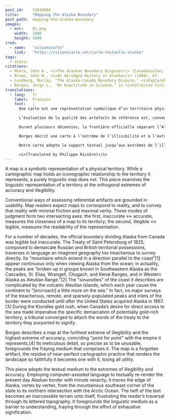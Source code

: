 ```yaml
---
post_id:    Y2019004
title:      "Mapping the Alaska Boundary"
post_path:  mapping-the-alaska-boundary
images:
  - ext:    01.png
    width:  2400
    height: 3600
cred:
  - name:   "visionscarto"
    link:   "https://visionscarto.net/carte-textuelle-alaska"
tags:
  - static
citations:
  - Munro, John A., <i>The Alaskan Boundary Dispute</i> (Canada&colon; The Copp Clark Publishing Company, 1970), 9.
  - Brown, John W., <i>An Abridged History of Alaska</i> (1909), 67. 
  - Lundberg, Murray, "The Alaska-Canada Boundary Dispute," <i>ExploreNorth</i>, accessed March 2020, <a href="http://www.explorenorth.com/library/history/alaska-canada-boundary_dispute.html" target="_blank">http://www.explorenorth.com/library/history/alaska-canada-boundary_dispute.html</a>.
  - Borges, Jorge L., "On Exactitude in Science," in <i>Collected Fictions</i>, trans. Andrew Hurley (1999).
translations:
  - lang:   fr
    label:  Français
    text:   |
      Une carte est une représentation symbolique d’un territoire physique. Si la « carte cartographique » représente un territoire au moyen d’une relation iconographique, ce n’est pas le cas d’une carte comme celle présentée ci-dessus. Purement textuelle, cette carte interroge la représentation linguistique d’un territoire aux extrêmes orthogonaux de la précision et de l’illisibilité.<br/><br/>

      L’évaluation de la qualité des artefacts de référence est, conventionnellement, fondée sur la facilité d’utilisation. La personne qui va employer une carte s’attend à ce qu’elle corresponde à la réalité, et à ce qu’elle transmette cette réalité avec un minimum de friction et un maximum de vérité. Ces modes de jugement forment deux axes orthogonaux : le premier, imprécis ↔ précis, mesure la proximité d’une carte avec son territoire ; le second, illisible ↔ lisible, mesure la lisibilité de la représentation.<br/><br/>

      Durant plusieurs décennies, la frontière officielle séparant l’Alaska du Canada était lisible mais inexacte. Le traité de Saint-Pétersbourg de 1825, qui délimite les possessions territoriales russes et britanniques, traverse en langage une géographie imaginaire trop traître pour être arpentée directement. De fait, « ses montagnes qui s’étendent dans une direction parallèle à la côte », décrites par John Munro,[1] n’apparaissent continues que lorsque l’on observe l’Alaska depuis l’océan. En réalité, les sommets sont, comme le précise John Brown, « répartis en groupes connus dans le sud-est de l’Alaska sous le nom de Cascades, St. Elias, Wrangell, Chugach et Montagnes Kenai, et dans l’ouest de l’Alaska sous le nom de Chaîne aléoutienne ».[2] Les « sinuosités » de la côte qu’il décrit sont compliquées par les îles Aléoutiennes, qui chaque année font que le continent « empiète un peu plus sur la mer ». En fait, aucun relevé systématique des pics et des bras de mer —traîtres, éloignés et peu peuplés— de la côte n’avait été effectué avant l’achat de l’Alaska par les États-Unis à l’empire russe en 1867.[3] Pendant la ruée vers l’or du Klondike, lorsque la volonté du Canada d’avoir un accès direct à la mer a rendu impérative la démarcation spécifique d’un territoire potentiellement riche en or, il a fallu réunir un tribunal pour relier les mots inscrits dans le traité de 1825 au territoire qu’ils étaient censés délimiter.<br/><br/>

      Borges décrit une carte à l’extrême de l’illisibilité et à l’extrême de la précision, coïncidant « point par point » avec l’empire qu’elle représente.[4] Son détail minutieux, si précis qu’il en devient inutilisable, met en avant le support évanescent qui le compose. La carte est un artefact oublié, le résidu d’une pratique cartographique quasi parfaite qui rend le paysage si fidèlement qu’elle ne fait plus qu’un avec lui, perdant ainsi toute utilité.<br/><br/>

      Notre carte adopte le support textuel jusqu’aux extrêmes de l’illisibilité et de la précision. Utilisant un langage généré par ordinateur pour restituer en phrases l’actuelle frontière de l’Alaska avec une minutieuse véracité, elle retrace le bord de l’Alaska, nœud par nœud, depuis le coin montagneux du sud-est de l’État jusqu’à son intersection nord avec l’océan Arctique. Le poids du texte en fait un terrain inaccessible en soi, frustrant la lectrice ou le lecteur dans son parcours à travers sa topo-typo-graphie. La carte présente le médium linguistique comme une barrière à la compréhension, qui se délite dans un effort d’épuisement de la signification.<br><br/>

      <i>(Translated by Philippe Rivière)</i>
---
```

A map is a symbolic representation of a physical territory. While a cartographic map holds an iconographic relationship to the territory it represents, a purely linguistic map does not. This piece examines the linguistic representation of a territory at the orthogonal extremes of accuracy and illegibility.

Conventional ways of assessing referential artifacts are grounded in usability. Map readers expect maps to correspond to reality, and to convey that reality with minimal friction and maximal verity. These modes of judgment form two intersecting axes: the first, inaccurate ↔ accurate, measures the closeness of a map to its territory; the second, illegible ↔ legible, measures the readability of the representation. 

For a number of decades, the official boundary dividing Alaska from Canada was legible but inaccurate. The Treaty of Saint Petersburg of 1825, composed to demarcate Russian and British territorial possessions, traverses in language an imagined geography too treacherous to survey directly. Its "mountains which extend in a direction parallel to the coast"[1] appear continuous only when viewing Alaska from the ocean; in actuality, the peaks are "broken up in groups known in Southeastern Alaska as the Cascades, St. Elias, Wrangell, Chugach, and Kenai Ranges, and in Western Alaska as Aleutian Range."[2] The "sinuosities" of the coast it describes are complicated by the volcanic Aleutian Islands, which each year cause the continent to "[encroach] a little more on the sea." In fact, no major surveys of the treacherous, remote, and sparsely-populated peaks and inlets of the border were conducted until after the United States acquired Alaska in 1867.[3] During the Klondike gold rush, when Canada’s desire for direct access to the sea made imperative the specific demarcation of potentially gold-rich territory, a tribunal converged to attach the words of the treaty to the territory they purported to signify.

Borges describes a map at the furthest extreme of illegibility and the highest extreme of accuracy, coinciding "point for point" with the empire it represents.[4] Its meticulous detail, so precise as to be unusable, foregrounds the fraying medium that comprises it. The map is a forgotten artifact, the residue of near-perfect cartographic practice that renders the landscape so faithfully it becomes one with it, losing all utility.

This piece adopts the textual medium to the extremes of illegibility and accuracy. Employing computer-assisted language to textually re-render the present day Alaskan border with minute veracity, it traces the edge of Alaska, vertex by vertex, from the mountainous southeast corner of the state to its northern intersection with the Arctic Ocean. The heft of the text becomes an inaccessible terrain unto itself, frustrating the reader’s traversal through its lettered topography. It foregrounds the linguistic medium as a barrier to understanding, fraying through the effort of exhaustive signification.